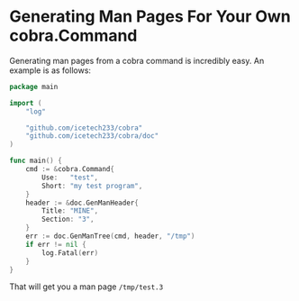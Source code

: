 # Generating Man Pages For Your Own cobra.Command

Generating man pages from a cobra command is incredibly easy. An example is as follows:

```go
package main

import (
	"log"

	"github.com/icetech233/cobra"
	"github.com/icetech233/cobra/doc"
)

func main() {
	cmd := &cobra.Command{
		Use:   "test",
		Short: "my test program",
	}
	header := &doc.GenManHeader{
		Title: "MINE",
		Section: "3",
	}
	err := doc.GenManTree(cmd, header, "/tmp")
	if err != nil {
		log.Fatal(err)
	}
}
```

That will get you a man page `/tmp/test.3`
